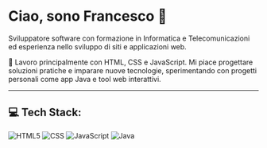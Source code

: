 # Ciao, sono Francesco 👋

Sviluppatore software con formazione in Informatica e Telecomunicazioni ed esperienza nello sviluppo di siti e applicazioni web.

🔧 Lavoro principalmente con HTML, CSS e JavaScript.
Mi piace progettare soluzioni pratiche e imparare nuove tecnologie, sperimentando con progetti personali come app Java e tool web interattivi.

---

## 💻 Tech Stack:
![HTML5](https://img.shields.io/badge/html5-%23E34F26.svg?style=for-the-badge&logo=html5&logoColor=white) 
![CSS](https://img.shields.io/badge/css-%231572B6.svg?style=for-the-badge&logo=css3&logoColor=white) 
![JavaScript](https://img.shields.io/badge/javascript-%23323330.svg?style=for-the-badge&logo=javascript&logoColor=%23F7DF1E) 
![Java](https://img.shields.io/badge/java-%23ED8B00.svg?style=for-the-badge&logo=java&logoColor=white) 
